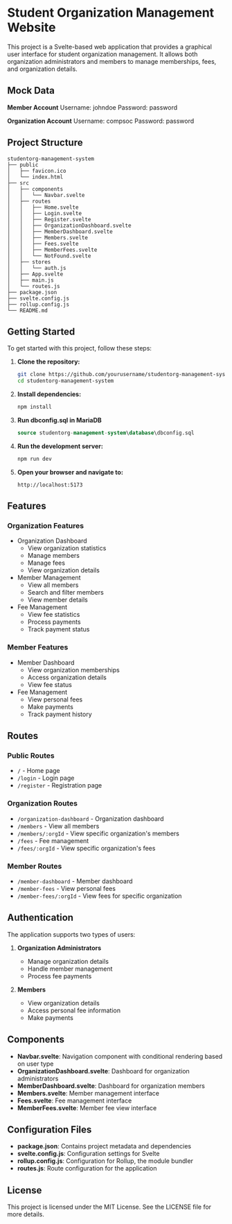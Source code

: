 # Student Organization Management Website

This project is a Svelte-based web application that provides a graphical user interface for student organization management. It allows both organization administrators and members to manage memberships, fees, and organization details.

## Mock Data
**Member Account**
Username: johndoe
Password: password

**Organization Account**
Username: compsoc
Password: password

## Project Structure

```
studentorg-management-system
├── public
│   ├── favicon.ico
│   └── index.html
├── src
│   ├── components
│   │   └── Navbar.svelte
│   ├── routes
│   │   ├── Home.svelte
│   │   ├── Login.svelte
│   │   ├── Register.svelte
│   │   ├── OrganizationDashboard.svelte
│   │   ├── MemberDashboard.svelte
│   │   ├── Members.svelte
│   │   ├── Fees.svelte
│   │   ├── MemberFees.svelte
│   │   └── NotFound.svelte
│   ├── stores
│   │   └── auth.js
│   ├── App.svelte
│   ├── main.js
│   └── routes.js
├── package.json
├── svelte.config.js
├── rollup.config.js
└── README.md
```

## Getting Started

To get started with this project, follow these steps:

1. **Clone the repository:**
   ```bash
   git clone https://github.com/yourusername/studentorg-management-system.git
   cd studentorg-management-system
   ```

2. **Install dependencies:**
   ```bash
   npm install
   ```
3. **Run dbconfig.sql in MariaDB**
   ```sql
   source studentorg-management-system\database\dbconfig.sql
   ```

5. **Run the development server:**
   ```bash
   npm run dev
   ```

4. **Open your browser and navigate to:**
   ```
   http://localhost:5173
   ```

## Features

### Organization Features
- Organization Dashboard
  - View organization statistics
  - Manage members
  - Manage fees
  - View organization details
- Member Management
  - View all members
  - Search and filter members
  - View member details
- Fee Management
  - View fee statistics
  - Process payments
  - Track payment status

### Member Features
- Member Dashboard
  - View organization memberships
  - Access organization details
  - View fee status
- Fee Management
  - View personal fees
  - Make payments
  - Track payment history

## Routes

### Public Routes
- `/` - Home page
- `/login` - Login page
- `/register` - Registration page

### Organization Routes
- `/organization-dashboard` - Organization dashboard
- `/members` - View all members
- `/members/:orgId` - View specific organization's members
- `/fees` - Fee management
- `/fees/:orgId` - View specific organization's fees

### Member Routes
- `/member-dashboard` - Member dashboard
- `/member-fees` - View personal fees
- `/member-fees/:orgId` - View fees for specific organization

## Authentication

The application supports two types of users:
1. **Organization Administrators**
   - Manage organization details
   - Handle member management
   - Process fee payments

2. **Members**
   - View organization details
   - Access personal fee information
   - Make payments

## Components

- **Navbar.svelte**: Navigation component with conditional rendering based on user type
- **OrganizationDashboard.svelte**: Dashboard for organization administrators
- **MemberDashboard.svelte**: Dashboard for organization members
- **Members.svelte**: Member management interface
- **Fees.svelte**: Fee management interface
- **MemberFees.svelte**: Member fee view interface

## Configuration Files

- **package.json**: Contains project metadata and dependencies
- **svelte.config.js**: Configuration settings for Svelte
- **rollup.config.js**: Configuration for Rollup, the module bundler
- **routes.js**: Route configuration for the application

## License

This project is licensed under the MIT License. See the LICENSE file for more details.
